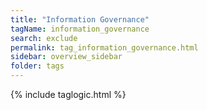 ```yaml
---
title: "Information Governance"
tagName: information_governance
search: exclude
permalink: tag_information_governance.html
sidebar: overview_sidebar
folder: tags
---
```

{% include taglogic.html %}


